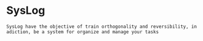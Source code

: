 # SysLog
    SysLog have the objective of train orthogonality and reversibility, in adiction, be a system for organize and manage your tasks

